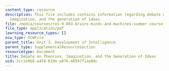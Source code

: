 ```yaml
---
content_type: resource
description: This file includes contains information regarding debate on theories,
  imagination, and the generation of ideas.
file: /media/courses/res-9-003-brains-minds-and-machines-summer-course-summer-2015/2cc1e968a459619ea87648597f1ae80c_MITRES_9_003SUM15_debate3.pdf
file_type: application/pdf
learning_resource_types: []
ocw_type: OCWFile
parent_title: Unit 3. Development of Intelligence
parent_type: SupplementalResourceSection
resourcetype: Document
title: Debate on Theories, Imagination, and the Generation of Ideas
uid: 2cc1e968-a459-619e-a876-48597f1ae80c
---
```

